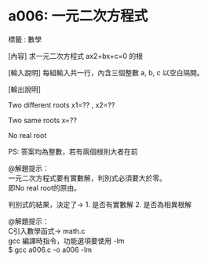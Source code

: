 # a006: 一元二次方程式

標籤 : 數學

[內容]
求一元二次方程式 ax2+bx+c=0 的根

[輸入說明]
每組輸入共一行，內含三個整數 a, b, c 以空白隔開。

[輸出說明]

Two different roots x1=?? , x2=??

Two same roots x=??

No real root

PS: 答案均為整數，若有兩個根則大者在前


@解題提示：  
一元二次方程式要有實數解，判別式必須要大於零。  
即No real root的原由。  
  
判別式的結果，決定了-> 1. 是否有實數解 2. 是否為相異根解  
  
  
@解題提示：  
C引入數學函式-> math.c  
gcc 編譯時指令，功能選項要使用 -lm  
$ gcc a006.c -o a006 -lm  
